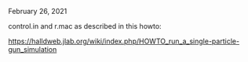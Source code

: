 February 26, 2021

control.in and r.mac as described in this howto:

  https://halldweb.jlab.org/wiki/index.php/HOWTO_run_a_single-particle-gun_simulation

